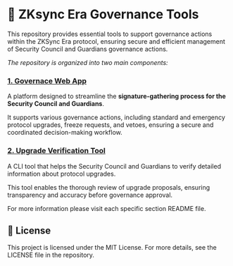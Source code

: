 # 🧰 ZKsync Era Governance Tools

This repository provides essential tools to support governance actions within the ZKSync Era protocol, ensuring secure and efficient management of Security Council and Guardians governance actions. 

_The repository is organized into two main components:_

### [1. Governace Web App](apps/web/README)
 A platform designed to streamline the **signature-gathering process for the Security Council and Guardians**. 
 
 It supports various governance actions, including standard and emergency protocol upgrades, freeze requests, and vetoes, ensuring a secure and coordinated decision-making workflow.

### [2. Upgrade Verification Tool](apps/cli/README)
  A CLI tool that helps the Security Council and Guardians to verify detailed information about protocol upgrades. 
  
  This tool enables the thorough review of upgrade proposals, ensuring transparency and accuracy before governance approval.

For more information please visit each specific section README file. 

## 📄 **License**

This project is licensed under the MIT License. For more details, see the LICENSE file in the repository.
